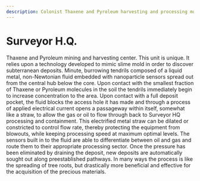 ```yaml
---
description: Colonist Thaxene and Pyroleum harvesting and processing module
---
```


# Surveyor H.Q.

Thaxene and Pyroleum mining and harvesting center. This unit is unique. It relies upon a technology developed to mimic slime mold in order to discover subterranean deposits. Minute, burrowing tendrils composed of a liquid metal, non-Newtonian fluid embedded with nanoparticle sensors spread out from the central hub below the core. Upon contact with the smallest fraction of Thaxene or Pyroleum molecules in the soil the tendrils immediately begin to increase concentration to the area. Upon contact with a full deposit pocket, the fluid blocks the access hole it has made and through a process of applied electrical current opens a passageway within itself, somewhat like a straw, to allow the gas or oil to flow through back to Surveyor HQ processing and containment. This electrified metal straw can be dilated or constricted to control flow rate, thereby protecting the equipment from blowouts, while keeping processing speed at maximum optimal levels. The sensors built in to the fluid are able to differentiate between oil and gas and route them to their appropriate processing sector. Once the pressure has been eliminated by draining the deposit, new deposits are automatically sought out along preestablished pathways. In many ways the process is like the spreading of tree roots, but drastically more beneficial and effective for the acquisition of the precious materials.
